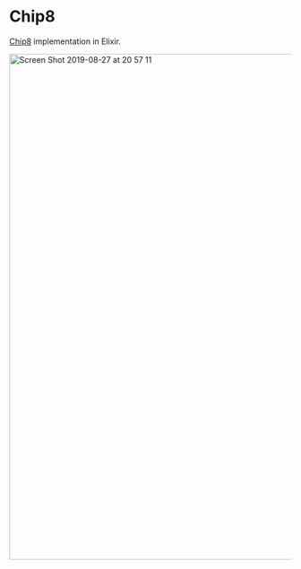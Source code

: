 # Chip8

[Chip8](http://devernay.free.fr/hacks/chip8/C8TECH10.HTM) implementation in Elixir.

<img width="903" alt="Screen Shot 2019-08-27 at 20 57 11" src="https://user-images.githubusercontent.com/125711/63817020-c3042800-c910-11e9-9cb4-4fd5737eb3d5.png">
